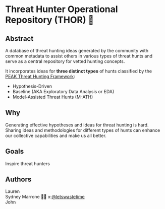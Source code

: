 # Threat Hunter Operational Repository (THOR) 🏹

## Abstract
A database of threat hunting ideas generated by the community with common metadata to assist others in various types of threat hunts and serve as a central repository for vetted hunting concepts.

It incorporates ideas for **three distinct types** of hunts classified by the [PEAK Threat Hunting Framework](https://www.splunk.com/en_us/blog/security/peak-threat-hunting-framework.html]):
- Hypothesis-Driven
- Baseline (AKA Exploratory Data Analysis or EDA)
- Model-Assisted Threat Hunts (M-ATH)

## Why
Generating effective hypotheses and ideas for threat hunting is hard. Sharing ideas and methodologies for different types of hunts can enhance our collective capabilities and make us all better.

## Goals
Inspire threat hunters

## Authors
Lauren  
Sydney Marrone 🏋️‍♀️ x:[@letswastetime](https://x.com/letswastetime)  
John

